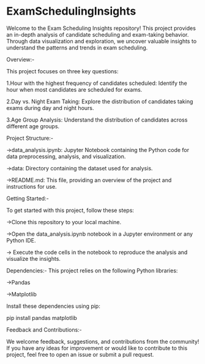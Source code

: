 # ExamSchedulingInsights
Welcome to the Exam Scheduling Insights repository! This project provides an in-depth analysis of candidate scheduling and exam-taking behavior. Through data visualization and exploration, we uncover valuable insights to understand the patterns and trends in exam scheduling.

Overview:-

This project focuses on three key questions:

  1.Hour with the highest frequency of candidates scheduled: Identify the hour when most candidates are scheduled for exams.

  2.Day vs. Night Exam Taking: Explore the distribution of candidates taking exams during day and night hours.

  3.Age Group Analysis: Understand the distribution of candidates across different age groups.

Project Structure:-

  ->data_analysis.ipynb: Jupyter Notebook containing the Python code for data preprocessing, analysis, and visualization.

  ->data: Directory containing the dataset used for analysis.

  ->README.md: This file, providing an overview of the project and instructions for use.

Getting Started:-

  To get started with this project, follow these steps:

  ->Clone this repository to your local machine.

  ->Open the data_analysis.ipynb notebook in a Jupyter environment or any Python IDE.

 -> Execute the code cells in the notebook to reproduce the analysis and visualize the insights.

Dependencies:-
  This project relies on the following Python libraries:

  ->Pandas

  ->Matplotlib

Install these dependencies using pip:

  pip install pandas matplotlib

Feedback and Contributions:-

  We welcome feedback, suggestions, and contributions from the community! If you have any ideas for improvement or would like to contribute to this project, feel free to open an issue or 
  submit a pull request.



